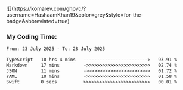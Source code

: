 <a href="https://github.com/HashaamKhan19/HashaamKhan19">
  <picture>
    <source media="(prefers-color-scheme: dark)" srcset="https://raw.githubusercontent.com/HashaamKhan19/HashaamKhan19/main/dark_mode.svg">
  </picture>
</a>

<br />
![](https://komarev.com/ghpvc/?username=HashaamKhan19&color=grey&style=for-the-badge&abbreviated=true)

<h3>My Coding Time:</h1>
<!--START_SECTION:waka-->

```txt
From: 23 July 2025 - To: 28 July 2025

TypeScript   10 hrs 4 mins   ------------------------>   93.91 %
Markdown     17 mins         ->>>>>>>>>>>>>>>>>>>>>>>>   02.74 %
JSON         11 mins         ->>>>>>>>>>>>>>>>>>>>>>>>   01.72 %
YAML         10 mins         ->>>>>>>>>>>>>>>>>>>>>>>>   01.58 %
Swift        0 secs          >>>>>>>>>>>>>>>>>>>>>>>>>   00.01 %
```

<!--END_SECTION:waka-->
